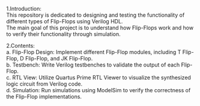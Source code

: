 1.Introduction:   
   This repository is dedicated to designing and testing the functionality of different types of Flip-Flops using Verilog HDL.   
      The main goal of this project is to understand how Flip-Flops work and how to verify their functionality through simulation.   

2.Contents:   
   a. Flip-Flop Design: Implement different Flip-Flop modules, including T Flip-Flop, D Flip-Flop, and JK Flip-Flop.   
      b. Testbench: Write Verilog testbenches to validate the output of each Flip-Flop.   
         c. RTL View: Utilize Quartus Prime RTL Viewer to visualize the synthesized logic circuit from Verilog code.   
            d. Simulation: Run simulations using ModelSim to verify the correctness of the Flip-Flop implementations.   
